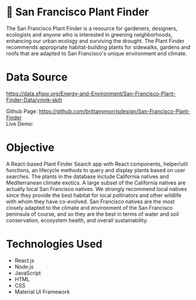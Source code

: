 # :herb: San Francisco Plant Finder
The San Francisco Plant Finder is a resource for gardeners, designers, ecologists and anyone who is interested in greening neighborhoods, enhancing our urban ecology and surviving the drought. The Plant Finder recommends appropriate habitat-building plants for sidewalks, gardens and roofs that are adapted to San Francisco's unique environment and climate.

# Data Source
https://data.sfgov.org/Energy-and-Environment/San-Francisco-Plant-Finder-Data/vmnk-skih

Github Page: https://github.com/brittanymorrisdesign/San-Francisco-Plant-Finder </br>
Live Demo: </br>

# Objective
A React-based Plant Finder Search app with React components, helper/util functions, an lifecycle methods to query and display plants based on user searches. The plants in the database include California natives and Mediterranean climate exotics. A large subset of the California natives are actually local San Francisco natives. We strongly recommend local natives since they provide the best habitat for local pollinators and other wildlife with whom they have co-evolved. San Francisco natives are the most closely adapted to the climate and environment of the San Francisco peninsula of course, and so they are the best in terms of water and soil conservation, ecosystem health, and overall sustainability.

# Technologies Used
* React.js
* Node.js
* JavaScript
* HTML
* CSS
* Material UI Framework
